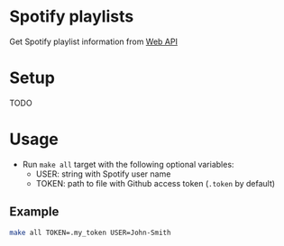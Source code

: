# Spotify playlists
Get Spotify playlist information from [Web
API](https://developer.spotify.com/documentation/web-api)

# Setup
TODO

# Usage
- Run `make all` target with the following optional variables:
    - USER: string with Spotify user name
    - TOKEN: path to file with Github access token (`.token` by default)

## Example
```Bash
make all TOKEN=.my_token USER=John-Smith
```
